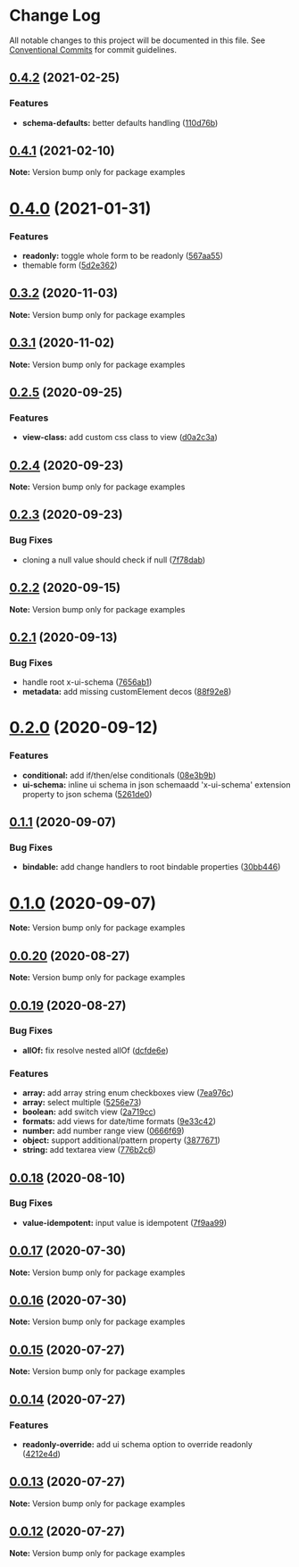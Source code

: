 # Change Log

All notable changes to this project will be documented in this file.
See [Conventional Commits](https://conventionalcommits.org) for commit guidelines.

## [0.4.2](http://???/compare/v0.4.1...v0.4.2) (2021-02-25)


### Features

* **schema-defaults:** better defaults handling ([110d76b](http://???/commits/110d76b84967ba99f4867e23b3ed7b4dd394915c))






## [0.4.1](http://???/compare/v0.4.0...v0.4.1) (2021-02-10)

**Note:** Version bump only for package examples






# [0.4.0](http://???/compare/v0.3.2...v0.4.0) (2021-01-31)


### Features

* **readonly:** toggle whole form to be readonly ([567aa55](http://???/commits/567aa557507b241b7e1ac430e4cd400ba51934f7))
* themable form ([5d2e362](http://???/commits/5d2e36266af813767d62503bb6a727a91466fbc4))





## [0.3.2](http://???/compare/v0.3.1...v0.3.2) (2020-11-03)

**Note:** Version bump only for package examples





## [0.3.1](http://???/compare/v0.3.0...v0.3.1) (2020-11-02)

**Note:** Version bump only for package examples






## [0.2.5](http://???/compare/v0.2.4...v0.2.5) (2020-09-25)


### Features

* **view-class:** add custom css class to view ([d0a2c3a](http://???/commits/d0a2c3ad269df8c660948fb0d481a7e9289b9a35))






## [0.2.4](http://???/compare/v0.2.3...v0.2.4) (2020-09-23)

**Note:** Version bump only for package examples





## [0.2.3](http://???/compare/v0.2.2...v0.2.3) (2020-09-23)


### Bug Fixes

* cloning a null value should check if null ([7f78dab](http://???/commits/7f78dab761ed6a7499600b54e3a229d0a22185e3))





## [0.2.2](http://???/compare/v0.2.1...v0.2.2) (2020-09-15)

**Note:** Version bump only for package examples





## [0.2.1](http://???/compare/v0.2.0...v0.2.1) (2020-09-13)


### Bug Fixes

* handle root x-ui-schema ([7656ab1](http://???/commits/7656ab1ea4393722ab6a32486180dd89df1b4c8c))
* **metadata:** add missing customElement decos ([88f92e8](http://???/commits/88f92e8c53b8d438a2f728f488ecc8d581af7319))





# [0.2.0](http://???/compare/v0.1.1...v0.2.0) (2020-09-12)


### Features

* **conditional:** add if/then/else conditionals ([08e3b9b](http://???/commits/08e3b9bd04d9d39e95d64815c05004f21c346dc5))
* **ui-schema:** inline ui schema in json schemaadd 'x-ui-schema' extension property to json schema ([5261de0](http://???/commits/5261de07b0f3700b4c257f43c89b04595d362ec0))





## [0.1.1](http://???/compare/v0.1.0...v0.1.1) (2020-09-07)


### Bug Fixes

* **bindable:** add change handlers to root bindable properties ([30bb446](http://???/commits/30bb44677795ecad6058d07615dde81bcff25a3a))





# [0.1.0](http://???/compare/v0.0.20...v0.1.0) (2020-09-07)

**Note:** Version bump only for package examples





## [0.0.20](http://???/compare/v0.0.19...v0.0.20) (2020-08-27)

**Note:** Version bump only for package examples





## [0.0.19](http://???/compare/v0.0.18...v0.0.19) (2020-08-27)


### Bug Fixes

* **allOf:** fix resolve nested allOf ([dcfde6e](http://???/commits/dcfde6e833ae8847b38985e1f498208488b39501))


### Features

* **array:** add array string enum checkboxes view ([7ea976c](http://???/commits/7ea976c1fd380bfd574d5605ecbf301665a74776))
* **array:** select multiple ([5256e73](http://???/commits/5256e732b16313e2aba8cb21b89600c838dff022))
* **boolean:** add switch view ([2a719cc](http://???/commits/2a719cc3cae6dd891d9ddd3ea1fd45262dd340c1))
* **formats:** add views for date/time formats ([9e33c42](http://???/commits/9e33c42ecd50d9bf00ea73acdee07c83a29a174d))
* **number:** add number range view ([0666f69](http://???/commits/0666f69e3802541e51b332f390b9ea7017911072))
* **object:** support additional/pattern property ([3877671](http://???/commits/38776714929ff67fbc9434800cfcc8199ea9b286))
* **string:** add textarea view ([776b2c6](http://???/commits/776b2c6bb09d466478f22f8176d22ef5ee01a240))





## [0.0.18](http://???/compare/v0.0.17...v0.0.18) (2020-08-10)


### Bug Fixes

* **value-idempotent:** input value is idempotent ([7f9aa99](http://???/commits/7f9aa99713ed49943dc6f74a414771d3cc45e9ee))





## [0.0.17](http://???/compare/v0.0.16...v0.0.17) (2020-07-30)

**Note:** Version bump only for package examples





## [0.0.16](http://???/compare/v0.0.15...v0.0.16) (2020-07-30)

**Note:** Version bump only for package examples






## [0.0.15](http://???/compare/v0.0.14...v0.0.15) (2020-07-27)

**Note:** Version bump only for package examples





## [0.0.14](http://???/compare/v0.0.13...v0.0.14) (2020-07-27)


### Features

* **readonly-override:** add ui schema option to override readonly ([4212e4d](http://???/commits/4212e4d87c06c1d9edee6c5d50ceceb053e2b640))





## [0.0.13](http://???/compare/v0.0.12...v0.0.13) (2020-07-27)

**Note:** Version bump only for package examples





## [0.0.12](http://???/compare/v0.0.11...v0.0.12) (2020-07-27)

**Note:** Version bump only for package examples
